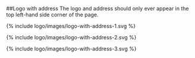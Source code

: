 ##Logo with address
The logo and address should only ever appear in the top left-hand side corner of the page.

{% include logo/images/logo-with-address-1.svg %}

{% include logo/images/logo-with-address-2.svg %}

{% include logo/images/logo-with-address-3.svg %}